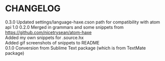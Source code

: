 CHANGELOG
=========

0.3.0 Updated settings/language-haxe.cson path for compatibility with atom api 1.0
0.2.0 Merged in grammars and some snippets from https://github.com/nicetrysean/atom-haxe  
      Added my own snippets for .source.hx  
      Added gif screenshots of snippets to README  
0.1.0 Conversion from Sublime Text package (which is from TextMate package)
